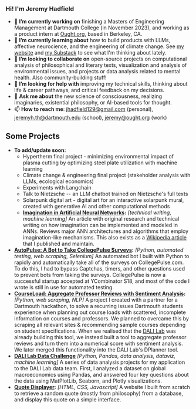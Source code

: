 ### Hi! I'm Jeremy Hadfield
- 🔭 **I’m currently working on** finishing a Masters of Engineering Management at Dartmouth College (in November 2023), and working as a product intern at [Ought.org](https://ought.org/), based in Berkeley, CA. 
- 🌱 **I’m currently learning about** how to build products with LLMs, affective neurocience, and the engineering of climate change. See [my website](https://jeremyhadfield.com/) and [my Substack](https://imaginaries.substack.com/) to see what I'm thinking about lately.
- 👯 **I’m looking to collaborate on** open-source projects on computational analysis of philosophical and literary texts, visualization and analysis of environmental issues, and projects or data analysis related to mental health. Also community-building stuff! 
- 🤔 **I’m looking for help with** improving my technical skills, thinking about life & career pathways, and critical feedback on my decisions. 
- 💬 **Ask me about** the new science of consciousness, realizing imaginaries, existential philosophy, or AI-based tools for thought. 
- 📫 **How to reach me**: jhadfield129@gmail.com (personal), jeremyh.th@dartmouth.edu (school), jeremy@ought.org (work)

## Some Projects
- **To add/update soon:**
  - Hypertherm final project - minimizing environmental impact of plasma cutting by optimizing steel plate utilization with machine learning 
  - Climate change & engineering final project (stakeholder analysis with LLMs, ecological economics)
  - Experiments with Langchain
  - Talk to Nietzsche -- an LLM chatbot trained on Nietzsche's full texts
  - Solarpunk digital art - digital art for an interactive solarpunk mural, created with generative AI and other computational methods 
  - **[Imagination in Artificial Neural Networks](https://github.com/jerhadf/imagination-ANNs):** _[technical writing, machine learning]_ An article with original research and technical writing on how imagination can be implemented and modeled in ANNs. Reviews major ANN architectures and algorithms that employ imagination-like mechanisms. This also exists as a [Wikipedia article](https://en.wikipedia.org/wiki/Imagination_in_artificial_neural_networks) that I published and maintain. 
- **[AutoPulse: A Bot to Take CollegePulse Surveys](https://github.com/jerhadf/pulse-survey-bot):** _[Python, automated testing, web scraping, Selenium]_ An automated bot I built with Python to rapidly and automatically take all of the surveys on CollegePulse.com. To do this, I had to bypass Captchas, timers, and other questions used to prevent bots from taking the surveys. CollegePulse is now a successful startup accepted at YCombinator S18, and most of the code I wrote is still in use for automated testing.
- **[CourseLoad: Aggregate Professor Reviews with Sentiment Analysis](https://github.com/jerhadf/courseLOAD):** _[Python, web scraping, NLP]_ A project I created with a partner for a Dartmouth hackathon, to solve a recurring issues Dartmouth students experience when planning out course loads with scattered, incomplete information on courses and professors. We planned to overcame this by scraping all relevant sites & recommending sample courses depending on student specifications.  When we realised that the [DALI Lab](http://dali.dartmouth.edu/) was already building this tool, we instead built a tool to aggregate professor reviews and turn them into a numerical score with sentiment analysis. We later merged this functionality into the DALI Lab's DPlanner tool. 
- **[DALI Lab Data Challenge](https://github.com/jerhadf/data_challenge_22w)** _[Python, Pandas, data analysis, dataviz, machine learning]_ A series of data analysis projects for my application to the DALI Lab data team. First, I analyzed a dataset on global macroeconomics using Pandas, and answered four key questions about the data using MatPlotLib, Seaborn, and Plotly visualizations. 
- **[Quote Displayer](https://github.com/jerhadf/quote-displayer):** _[HTML, CSS, Javascript]_ A website I built from scratch to retrieve a random quote (mostly from philosophy) from a database, and display this quote on a simple interface. 
